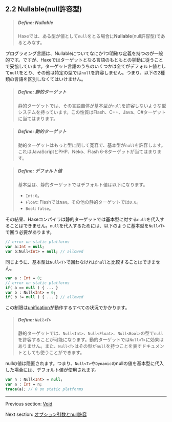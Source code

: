 ## 2.2 Nullable(null許容型)

> ##### Define: Nullable
>
> Haxeでは、ある型が値として`null`をとる場合に**Nullable**(null許容型)であるとみなす。

プログラミング言語は、Nullableについてなにか1つ明確な定義を持つのが一般的です。ですが、Haxeではターゲットとなる言語のもともとの挙動に従うことで妥協しています。ターゲット言語のうちのいくつかは全てがデフォルト値として`null`をとり、その他は特定の型では`null`を許容しません。つまり、以下の2種類の言語を区別しなくてはいけません。

> ##### Define: 静的ターゲット
>
> 静的ターゲットでは、その言語自体が基本型が`null`を許容しないような型システムを持っています。この性質はFlash、C++、Java、C#ターゲットに当てはまります。

> ##### Define: 動的ターゲット
>
> 動的ターゲットはもっと型に関して寛容で、基本型が`null`を許容します。これはJavaScriptとPHP、Neko、Flash 6-8ターゲットが当てはまります。

> ##### Define: デフォルト値
>
> 
>   基本型は、静的ターゲットではデフォルト値は以下になります。
>   
> * `Int`: `0`。
> * `Float`: Flashでは`NaN`。その他の静的ターゲットでは`0.0`。
> * `Bool`: `false`。
> 
> 

その結果、Haxeコンパイラは静的ターゲットでは基本型に対する`null`を代入することはできません。`null`を代入するためには、以下のように基本型を`Null<T>`で囲う必要があります。

```haxe
// error on static platforms
var a:Int = null;
var b:Null<Int> = null; // allowed
```

同じように、基本型は`Null<T>`で囲わなければ`null`と比較することはできません。

```haxe
var a : Int = 0;
// error on static platforms
if( a == null ) { ... }
var b : Null<Int> = 0;
if( b != null ) { ... } // allowed
```

この制限は[unification](type-system-unification.md)が動作するすべての状況でかかります。

> ##### Define: `Null<T>`
>
> 静的ターゲットでは、`Null<Int>`、`Null<Float>`、`Null<Bool>`の型で`null`を許容することが可能になります。動的ターゲットでは`Null<T>`に効果はありません。また、`Null<T>`はその型が`null`を持つことを表すドキュメントとしても使うことができます。

nullの値は隠匿されます。つまり、`Null<T>`や`Dynamic`のnullの値を基本型に代入した場合には、デフォルト値が使用されます。

```haxe
var n : Null<Int> = null;
var a : Int = n;
trace(a); // 0 on static platforms
```

---

Previous section: [Void](types-void.md)

Next section: [オプション引数とnull許容](types-nullability-optional-arguments.md)